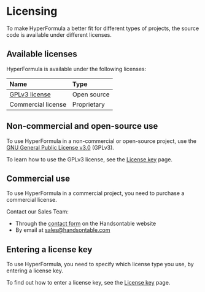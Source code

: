 # Licensing

To make HyperFormula a better fit for different types of projects, the source code is available under different licenses.

## Available licenses

HyperFormula is available under the following licenses:

| Name | Type |
| :--- | :--- |
| [GPLv3 license](https://github.com/handsontable/hyperformula/blob/master/gpl-3.0.txt) | Open source |
| Commercial license | Proprietary |

## Non-commercial and open-source use

To use HyperFormula in a non-commercial or open-source
project, use the [GNU General Public License v3.0](https://github.com/handsontable/hyperformula/blob/master/gpl-3.0.txt) (GPLv3).

To learn how to use the GPLv3 license, see the [License key](license-key.md#gplv3-license) page.

## Commercial use

To use HyperFormula in a commercial project, you need to purchase a commercial license.

Contact our Sales Team:

* Through the [contact form](https://handsontable.com/contact?category=request_for_quotation) on the Handsontable website
* By email at [sales@handsontable.com](mailto:sales@handsontable.com)

## Entering a license key

To use HyperFormula, you need to specify which license type you use, by entering a license key.

To find out how to enter a license key, see the [License key](license-key.md) page.